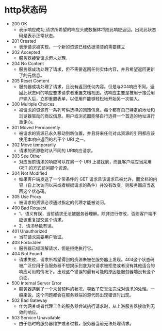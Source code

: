# http状态码
- 200 OK 
    - 表示响应成功,请求所希望的响应头或数据体将随此响应返回。出现此状态码是表示正常状态。
- 201 Created
    - 表示请求被实现，一个新的资源已经依据清漆的需要建立
- 202 Accepted
    - 服务器接受请求但未处理。
- 204 No Content
    - 服务器成功处理了请求，但不需要返回任何实体内容，并且希望返回更新了的元信息。
- 205 Reset Content
    - 服务器成功处理了请求，且没有返回任何内容。但是与204响应不同，返回此状态码的响应要求请求者重置文档视图。该响应主要是被用于接受用户输入后，立即重置表单，以便用户能够轻松地开始另一次输入。
- 300 Multiple Choices
    - 被请求的资源有一系列可供选择的回馈信息，每个都有自己特定的地址和浏览器驱动的商议信息。用户或浏览器能够自行选择一个首选的地址进行重定向。
- 301 Moved Permanently
    - 被请求的资源已永久移动到新位置，并且将来任何对此资源的引用都应该使用本响应返回的若干个 URI 之一。
- 302 Move temporarily
    - 请求的资源临时从不同的 URI响应请求。
- 303 See Other
    - 对应当前请求的响应可以在另一个 URI 上被找到，而且客户端应当采用 GET 的方式访问那个资源。
- 304 Not Modified
    - 如果客户端发送了一个带条件的 GET 请求且该请求已被允许，而文档的内容（自上次访问以来或者根据请求的条件）并没有改变，则服务器应当返回这个状态码。
- 305 Use Proxy
    - 被请求的资源必须通过指定的代理才能被访问。
- 400 Bad Request
    - 1、语义有误，当前请求无法被服务器理解。除非进行修改，否则客户端不应该重复提交这个请求。
    - 2、请求参数有误。
- 401 Unauthorized
    - 当前请求需要用户验证。
- 403 Forbidden
    - 服务器已经理解请求，但是拒绝执行它。
- 404 Not Found
    - 请求失败，请求所希望得到的资源未被在服务器上发现。404这个状态码被广泛应用于当服务器不想揭示到底为何请求被拒绝或者没有其他适合的响应可用的情况下。出现这个错误的最有可能的原因是服务器端没有这个页面。
- 500 Internal Server Error
    - 服务器遇到了一个未曾预料的状况，导致了它无法完成对请求的处理。一般来说，这个问题都会在服务器端的源代码出现错误时出现。
- 502 Bad Gateway
    - 作为网关或者代理工作的服务器尝试执行请求时，从上游服务器接收到无效的响应。
- 503 Service Unavailable
    - 由于临时的服务器维护或者过载，服务器当前无法处理请求。